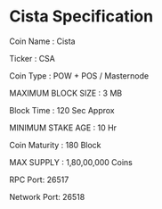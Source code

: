 # Cista Specification

Coin Name : Cista

Ticker : CSA

Coin Type : POW + POS / Masternode

MAXIMUM BLOCK SIZE : 3 MB

Block Time : 120 Sec Approx

MINIMUM STAKE AGE : 10 Hr

Coin Maturity : 180 Block

MAX SUPPLY :  1,80,00,000 Coins

RPC Port: 26517

Network Port: 26518